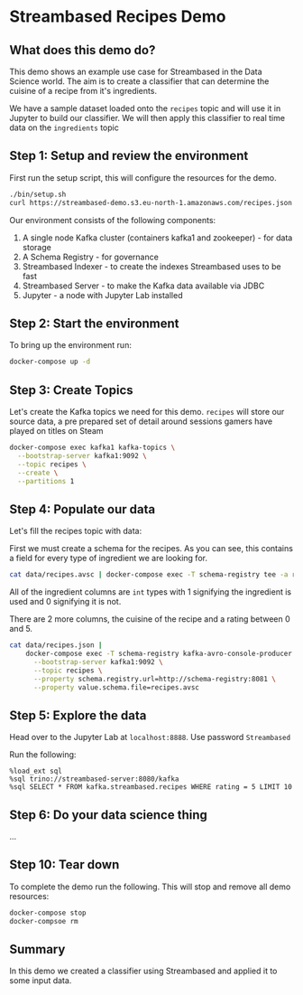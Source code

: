 # Streambased Recipes Demo

## What does this demo do?

This demo shows an example use case for Streambased in the Data Science world. The aim is to create a classifier that 
can determine the cuisine of a recipe from it's ingredients.

We have a sample dataset loaded onto the `recipes` topic and will use it in Jupyter to build our classifier. We will 
then apply this classifier to real time data on the `ingredients` topic


## Step 1: Setup and review the environment

First run the setup script, this will configure the resources for the demo.

```bash
./bin/setup.sh
curl https://streambased-demo.s3.eu-north-1.amazonaws.com/recipes.json -o data/recipes.json
```

Our environment consists of the following components:

1. A single node Kafka cluster (containers kafka1 and zookeeper) - for data storage
2. A Schema Registry - for governance
3. Streambased Indexer - to create the indexes Streambased uses to be fast
4. Streambased Server - to make the Kafka data available via JDBC
5. Jupyter - a node with Jupyter Lab installed

## Step 2: Start the environment

To bring up the environment run:

```bash
docker-compose up -d
```

## Step 3: Create Topics

Let's create the Kafka topics we need for this demo. `recipes` will store our source data, a pre prepared set of 
detail around sessions gamers have played on titles on Steam

```bash
docker-compose exec kafka1 kafka-topics \
  --bootstrap-server kafka1:9092 \
  --topic recipes \
  --create \
  --partitions 1
```

## Step 4: Populate our data

Let's fill the recipes topic with data:

First we must create a schema for the recipes. As you can see, this contains a field for every type of ingredient we 
are looking for.

```bash
cat data/recipes.avsc | docker-compose exec -T schema-registry tee -a recipes.avsc
```

All of the ingredient columns are `int` types with 1 signifying the ingredient is used and 0 signifying it is not. 

There are 2 more columns, the cuisine of the recipe and a rating between 0 and 5.

```bash
cat data/recipes.json |
    docker-compose exec -T schema-registry kafka-avro-console-producer \
      --bootstrap-server kafka1:9092 \
      --topic recipes \
      --property schema.registry.url=http://schema-registry:8081 \
      --property value.schema.file=recipes.avsc
```

## Step 5: Explore the data

Head over to the Jupyter Lab at `localhost:8888`. Use password `Streambased`

Run the following:

```text
%load_ext sql
%sql trino://streambased-server:8080/kafka
%sql SELECT * FROM kafka.streambased.recipes WHERE rating = 5 LIMIT 10
```

## Step 6: Do your data science thing

...

## Step 10: Tear down

To complete the demo run the following. This will stop and remove all demo resources:

```bash
docker-compose stop
docker-compsoe rm
```

## Summary

In this demo we created a classifier using Streambased and applied it to some input data.
